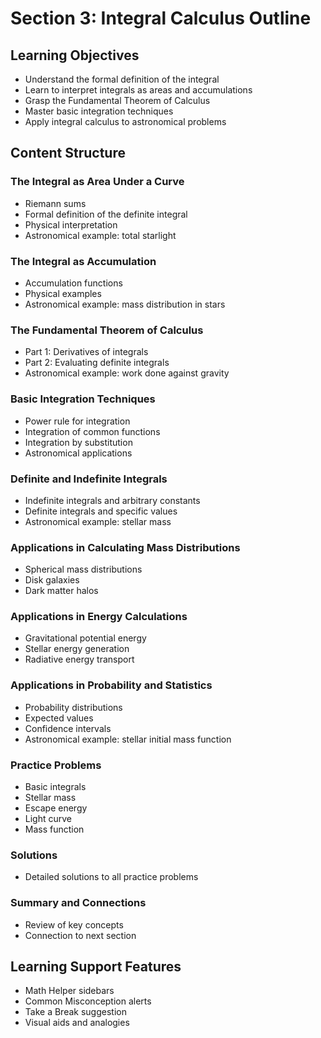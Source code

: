 # Section 3: Integral Calculus Outline

## Learning Objectives
- Understand the formal definition of the integral
- Learn to interpret integrals as areas and accumulations
- Grasp the Fundamental Theorem of Calculus
- Master basic integration techniques
- Apply integral calculus to astronomical problems

## Content Structure

### The Integral as Area Under a Curve
- Riemann sums
- Formal definition of the definite integral
- Physical interpretation
- Astronomical example: total starlight

### The Integral as Accumulation
- Accumulation functions
- Physical examples
- Astronomical example: mass distribution in stars

### The Fundamental Theorem of Calculus
- Part 1: Derivatives of integrals
- Part 2: Evaluating definite integrals
- Astronomical example: work done against gravity

### Basic Integration Techniques
- Power rule for integration
- Integration of common functions
- Integration by substitution
- Astronomical applications

### Definite and Indefinite Integrals
- Indefinite integrals and arbitrary constants
- Definite integrals and specific values
- Astronomical example: stellar mass

### Applications in Calculating Mass Distributions
- Spherical mass distributions
- Disk galaxies
- Dark matter halos

### Applications in Energy Calculations
- Gravitational potential energy
- Stellar energy generation
- Radiative energy transport

### Applications in Probability and Statistics
- Probability distributions
- Expected values
- Confidence intervals
- Astronomical example: stellar initial mass function

### Practice Problems
- Basic integrals
- Stellar mass
- Escape energy
- Light curve
- Mass function

### Solutions
- Detailed solutions to all practice problems

### Summary and Connections
- Review of key concepts
- Connection to next section

## Learning Support Features
- Math Helper sidebars
- Common Misconception alerts
- Take a Break suggestion
- Visual aids and analogies
